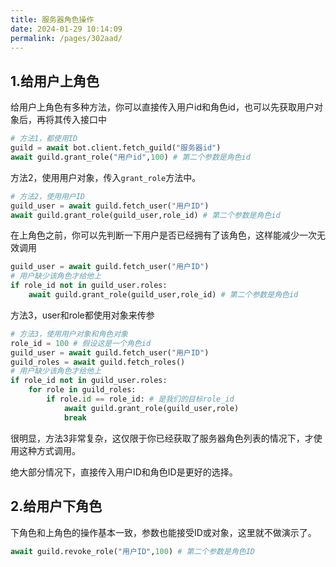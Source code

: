 ```yaml
---
title: 服务器角色操作
date: 2024-01-29 10:14:09
permalink: /pages/302aad/
---
```


## 1.给用户上角色

给用户上角色有多种方法，你可以直接传入用户id和角色id，也可以先获取用户对象后，再将其传入接口中

```python
# 方法1，都使用ID
guild = await bot.client.fetch_guild("服务器id")
await guild.grant_role("用户id",100) # 第二个参数是角色id
```

方法2，使用用户对象，传入`grant_role`方法中。

~~~python
# 方法2，使用用户ID
guild_user = await guild.fetch_user("用户ID")
await guild.grant_role(guild_user,role_id) # 第二个参数是角色id
~~~

在上角色之前，你可以先判断一下用户是否已经拥有了该角色，这样能减少一次无效调用

~~~python
guild_user = await guild.fetch_user("用户ID")
# 用户缺少该角色才给他上
if role_id not in guild_user.roles:
	await guild.grant_role(guild_user,role_id) # 第二个参数是角色id
~~~

方法3，user和role都使用对象来传参

~~~python
# 方法3，使用用户对象和角色对象
role_id = 100 # 假设这是一个角色id
guild_user = await guild.fetch_user("用户ID")
guild_roles = await guild.fetch_roles()
# 用户缺少该角色才给他上
if role_id not in guild_user.roles:
    for role in guild_roles:
        if role.id == role_id: # 是我们的目标role_id
            await guild.grant_role(guild_user,role)
            break
~~~

很明显，方法3非常复杂，这仅限于你已经获取了服务器角色列表的情况下，才使用这种方式调用。

绝大部分情况下，直接传入用户ID和角色ID是更好的选择。

## 2.给用户下角色

下角色和上角色的操作基本一致，参数也能接受ID或对象，这里就不做演示了。

~~~python
await guild.revoke_role("用户ID",100) # 第二个参数是角色ID
~~~


